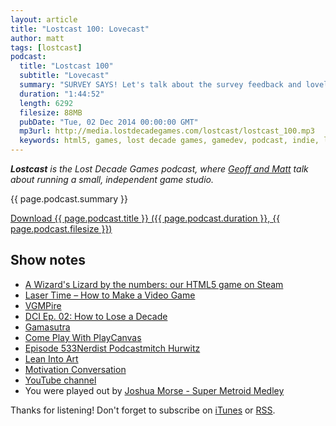 ```yaml
---
layout: article
title: "Lostcast 100: Lovecast"
author: matt
tags: [lostcast]
podcast:
  title: "Lostcast 100"
  subtitle: "Lovecast"
  summary: "SURVEY SAYS! Let's talk about the survey feedback and lovely comments <3"
  duration: "1:44:52"
  length: 6292
  filesize: 88MB
  pubDate: "Tue, 02 Dec 2014 00:00:00 GMT"
  mp3url: http://media.lostdecadegames.com/lostcast/lostcast_100.mp3
  keywords: html5, games, lost decade games, gamedev, podcast, indie, lostcast
---
```

_**Lostcast** is the Lost Decade Games podcast, where [Geoff and Matt](/about/) talk about running a small, independent game studio._

{{ page.podcast.summary }}

<a class="download-podcast" href="{{ page.podcast.mp3url }}">
	Download {{ page.podcast.title }} ({{ page.podcast.duration }}, {{ page.podcast.filesize }})
</a>

## Show notes

* [A Wizard's Lizard by the numbers: our HTML5 game on Steam](/awl-numbers/)
* [Laser Time – How to Make a Video Game](http://www.lasertimepodcast.com/2012/06/04/laser-time-how-to-make-a-video-game/)
* [VGMPire](http://www.vgmpire.com/)
* [DCI Ep. 02: How to Lose a Decade](http://www.darkstation.com/podcast/darkcast/dci-darkcast/dci-ep-02-how-to-loose-a-decade/)
* [Gamasutra](http://www.gamasutra.com/)
* [Come Play With PlayCanvas](/lostcast-49/)
* [Episode 533Nerdist Podcastmitch Hurwitz](http://www.nerdist.com/pepisode/nerdist-podcast-mitch-hurwitz/)
* [Lean Into Art](http://www.leanintoart.com/)
* [Motivation Conversation](/lostcast-62/)
* [YouTube channel](https://www.youtube.com/user/lostdecadegames)
* You were played out by [Joshua Morse - Super Metroid Medley](https://www.youtube.com/watch?v=hLuJbtt1VkI)

Thanks for listening! Don't forget to subscribe on [iTunes](http://itunes.apple.com/us/podcast/lostcast/id481950724) or [RSS](/lostcast.xml).
